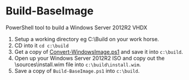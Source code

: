 # Build-BaseImage
PowerShell tool to build a Windows Server 2012R2 VHDX

1. Setup a working directory eg C:\Build on your work horse.
1. CD into it `cd c:\build`
1. Get a copy of [Convert-WindowsImage.ps1](https://gallery.technet.microsoft.com/scriptcenter/Convert-WindowsImageps1-0fe23a8f) and save it into `c:\build`.
1. Open up your Windows Server 2012R2 ISO and copy out the \sources\install.wim file into `c:\build\install.wim`.
1. Save a copy of `Build-BaseImage.ps1` into `c:\build`.
